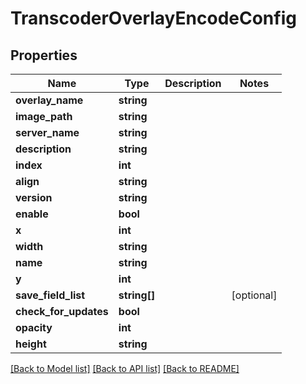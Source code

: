 # TranscoderOverlayEncodeConfig

## Properties
Name | Type | Description | Notes
------------ | ------------- | ------------- | -------------
**overlay_name** | **string** |  | 
**image_path** | **string** |  | 
**server_name** | **string** |  | 
**description** | **string** |  | 
**index** | **int** |  | 
**align** | **string** |  | 
**version** | **string** |  | 
**enable** | **bool** |  | 
**x** | **int** |  | 
**width** | **string** |  | 
**name** | **string** |  | 
**y** | **int** |  | 
**save_field_list** | **string[]** |  | [optional] 
**check_for_updates** | **bool** |  | 
**opacity** | **int** |  | 
**height** | **string** |  | 

[[Back to Model list]](../README.md#documentation-for-models) [[Back to API list]](../README.md#documentation-for-api-endpoints) [[Back to README]](../README.md)


